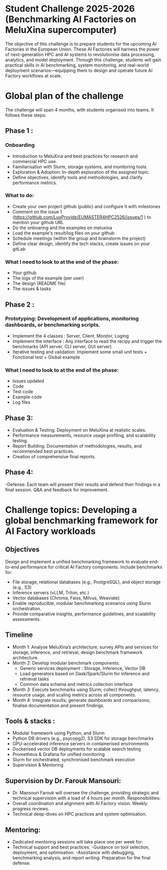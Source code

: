 # Student Challenge 2025-2026 (Benchmarking AI Factories on MeluXina supercomputer)

The objective of this challenge is to prepare students for the upcoming AI Factories in the European Union. These AI Factories will harness the power of next-generation HPC and AI systems to revolutionise data processing, analytics, and model deployment. Through this challenge, students will gain practical skills in AI benchmarking, system monitoring, and real-world deployment scenarios—equipping them to design and operate future AI Factory workflows at scale.

# Global plan of the challenge

The challenge will span 4 months, with students organised into teams. It follows these steps:

## Phase 1 :

### Onboarding

- Introduction to MeluXina and best practices for research and commercial HPC use.
- Familiarisation with Slurm, storage systems, and monitoring tools.
- Exploration & Adoption: In-depth exploration of the assigned topic.
- Define objectives, identify tools and methodologies, and clarify performance metrics.

### What to do:

- Create your own project github (public) and configure it with milestones
- Comment on the issue 1 (https://github.com/LuxProvide/EUMASTER4HPC2526/issues/1 ) to mention your github URL
- Do the onboaring and the examples on meluxina
- Load the example's result/log files on your github
- Schedule meetings (within the group and brainstorm the project)
- Define clear design, identify the tech stacks, create issues on your gitLab

### What I need to look to at the end of the phase:

- Your github
- The logs of the example (per user)
- The design (README file)
- The issues & tasks


## Phase 2 :

### Prototyping: Development of applications, monitoring dashboards, or benchmarking scripts.
- Implement the 4 classes : Server, Client, Monitor, Loging
- Implement the interface : Any interface to read the recipy and trigger the benchmarks (API server, CLI server, GUI server) 
- Iterative testing and validation: Implement some small unit tests + Fonctional test + Global example

### What I need to look to at the end of the phase:
- Issues updated
- Code
- Test code
- Example code
- Log files


## Phase 3:

- Evaluation & Testing: Deployment on MeluXina at realistic scales.
- Performance measurements, resource usage profiling, and scalability testing.
- Report Building: Documentation of methodologies, results, and recommended best practices.
- Creation of comprehensive final reports.

## Phase 4:

-Defense: Each team will present their results and defend their findings in a final session.
Q&A and feedback for improvement.

# Challenge topics: Developing a global benchmarking framework for AI Factory workloads

## Objectives

Design and implement a unified benchmarking framework to evaluate end-to-end performance for critical AI Factory components.
Include benchmarks for:

- File storage, relational databases (e.g., PostgreSQL), and object storage (e.g., S3)
- Inference servers (vLLM, Triton, etc.)
- Vector databases (Chroma, Faiss, Milvus, Weaviate)
- Enable reproducible, modular benchmarking scenarios using Slurm orchestration.
- Provide comparative insights, performance guidelines, and scalability assessments.

## Timeline

- Month 1: Analyse MeluXina’s architecture; survey APIs and services for storage, inference, and retrieval; design benchmark framework architecture.
- Month 2: Develop modular benchmark components:
    - Generic services deployment : Storage, Inference, Vector DB
    - Load generators based on Dask/Spark/Slurm for inference and retrieval tasks
    - Common data schema and metrics collection interface
- Month 3: Execute benchmarks using Slurm; collect throughput, latency, resource usage, and scaling metrics across all components.
- Month 4: Integrate results; generate dashboards and comparisons; finalise documentation and present findings.

## Tools & stacks :

- Modular framework using Python, and Slurm
- Python DB drivers (e.g., psycopg2), S3 SDK for storage benchmarks
- GPU-accelerated inference servers in containerised environments
- Dockerised vector DB deployments for scalable search testing
- Prometheus & Grafana for unified monitoring
- Slurm for orchestrated, synchronised benchmark execution
- Supervision & Mentoring

## Supervision by Dr. Farouk Mansouri:

- Dr. Mansouri Farouk will oversee the challenge, providing strategic and technical supervision with a load of 4 hours per month.
Responsibilities:
- Overall coordination and alignment with AI Factory vision.
Weekly progress reviews.
- Technical deep-dives on HPC practices and system optimisation.


## Mentoring:

- Dedicated mentoring sessions will take place one per week for:
- Technical support and best practices.
-Guidance on tool selection, deployment, and optimisation.
-Assistance with debugging, benchmarking analysis, and report writing.
Preparation for the final defense.

